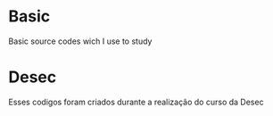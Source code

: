 # Basic
Basic source codes wich I use to study


# Desec

Esses codigos foram criados durante a realização do curso da Desec

